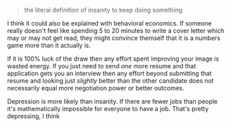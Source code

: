 > the literal definition of insanity to keep doing something

I think it could also be explained with behavioral economics. If someone really doesn't feel like spending 5 to 20 minutes to write a cover letter which may or may not get read, they might convince themself that it is a numbers game more than it actually is. 

If it is 100% luck of the draw then any effort spent improving your image is wasted energy. If you just need to send _one_ more resume and that application gets you an interview then any effort beyond submitting that resume and looking just _slightly_ better than the other candidate does not necessarily equal more negotiation power or better outcomes.

Depression is more likely than insanity. If there are fewer jobs than people it's mathematically impossible for everyone to have a job. That's pretty depressing, I think
